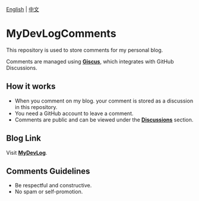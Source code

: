 [English](READMD.md) | [中文](README.zh-TW.md)

# MyDevLogComments

This repository is used to store comments for my personal blog.

Comments are managed using **[Giscus](https://giscus.app/zh-TW)**, which integrates with GitHub Discussions.

## How it works

- When you comment on my blog. your comment is stored as a discussion in this repository.
- You need a GitHub account to leave a comment.
- Comments are public and can be viewed under the **[Discussions](https://github.com/maydayXi/MyDevLogComments/discussions)** section.

## Blog Link

Visit **[MyDevLog](https://maydayxi.github.io/MyDevLog/)**.

## Comments Guidelines

- Be respectful and constructive.
- No spam or self-promotion.
